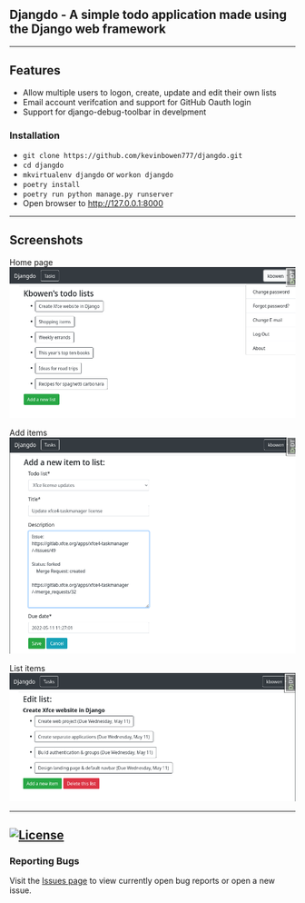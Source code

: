 ## Djangdo - A simple todo application made using the Django web framework

---
## Features
 - Allow multiple users to logon, create, update and edit their own lists
 - Email account verifcation and support for GitHub Oauth login
 - Support for django-debug-toolbar in develpment

### Installation
 - `git clone https://github.com/kevinbowen777/djangdo.git`
 - `cd djangdo`
 - `mkvirtualenv djangdo` or  `workon djangdo`
 - `poetry install`
 - `poetry run python manage.py runserver`
 - Open browser to http://127.0.0.1:8000

---
## Screenshots

Home page
![Home Page](https://github.com/kevinbowen777/djangdo/blob/master/images/djangdo_home.png)

Add items
![Add items](https://github.com/kevinbowen777/djangdo/blob/master/images/djangdo_add_new_item.png)

List items
![List Items](https://github.com/kevinbowen777/djangdo/blob/master/images/djangdo_list_items.png)

---
[![License](https://img.shields.io/badge/license-MIT-green)](https://github.com/kevinbowen777/djangdo/blob/master/LICENSE)
---
### Reporting Bugs

   Visit the [Issues page](https://github.com/kevinbowen777/djangdo/issues)
      to view currently open bug reports or open a new issue.
